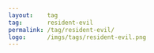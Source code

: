```yaml
---
layout:    tag
tag:       resident-evil
permalink: /tag/resident-evil/
logo:      /imgs/tags/resident-evil.png
---
```

